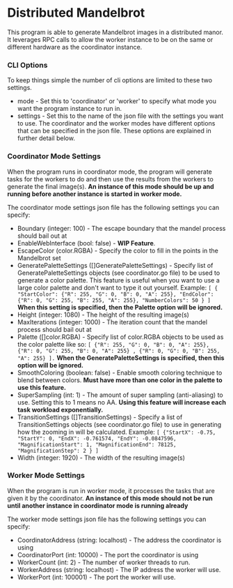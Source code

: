 # Distributed Mandelbrot

This program is able to generate Mandelbrot images in a distributed manor. It leverages RPC calls to allow the worker
instance to be on the same or different hardware as the coordinator instance.

### CLI Options

To keep things simple the number of cli options are limited to these two settings.

* mode - Set this to 'coordinator' or 'worker' to specify what mode you want the program instance to run in.
* settings - Set this to the name of the json file with the settings you want to use. The coordinator and the worker
  modes have different options that can be specified in the json file. These options are explained in further detail
  below.

### Coordinator Mode Settings

When the program runs in coordinator mode, the program will generate tasks for the workers to do and then use the
results from the workers to generate the final image(s). **An instance of this mode should be up and running before
another instance is started in worker mode.**

The coordinator mode settings json file has the following settings you can specify:

* Boundary (integer: 100) - The escape boundary that the mandel process should bail out at
* EnableWebInterface (bool: false) - **WIP Feature**.
* EscapeColor (color.RGBA) - Specify the color to fill in the points in the Mandelbrot set
* GeneratePaletteSettings ([]GeneratePaletteSettings) - Specify list of GeneratePaletteSettings objects (see
  coordinator.go file) to be used to generate a color palette. This feature is useful when you want to use a large color
  palette and don't want to type it out yourself. Example:
  ```[ { "StartColor": {"R": 255, "G": 0, "B": 0, "A": 255}, "EndColor": {"R": 0, "G": 255, "B": 255, "A": 255}, "NumberColors": 50 } ]```
  **When this setting is specified, then the Palette option will be ignored.**
* Height (integer: 1080) - The height of the resulting image(s)
* MaxIterations (integer: 1000) - The iteration count that the mandel process should bail out at
* Palette ([]color.RGBA) - Specify list of color.RGBA objects to be used as the color palette like so:
  ```[ {"R": 255, "G": 0, "B": 0, "A": 255}, {"R": 0, "G": 255, "B": 0, "A": 255} , {"R": 0, "G": 0, "B": 255, "A": 255} ].```
  **When the GeneratePaletteSettings is specified, then this option will be ignored.**
* SmoothColoring (boolean: false) - Enable smooth coloring technique to blend between colors. **Must have more than one
  color in the palette to use this feature.**
* SuperSampling (int: 1) - The amount of super sampling (anti-aliasing) to use. Setting this to 1 means no AA.
  **Using this feature will increase each task workload exponentially.**
* TransitionSettings ([]TransitionSettings) - Specify a list of TransitionSettings objects (see coordinator.go file) to
  use in generating how the zooming in will be calculated. Example:
  ```[ {"StartX": -0.75, "StartY": 0, "EndX": -0.761574, "EndY": -0.0847596, "MagnificationStart": 1, "MagnificationEnd": 78125, "MagnificationStep": 2 } ]```
* Width (integer: 1920) - The width of the resulting image(s)

### Worker Mode Settings

When the program is run in worker mode, it processes the tasks that are given it by the coordinator. **An instance of
this mode should not be run until another instance in coordinator mode is running already**

The worker mode settings json file has the following settings you can specify:

* CoordinatorAddress (string: localhost) - The address the coordinator is using
* CoordinatorPort (int: 10000) - The port the coordinator is using
* WorkerCount (int: 2) - The number of worker threads to run.
* WorkerAddress (string: localhost) - The IP address the worker will use.
* WorkerPort (int: 100001) - The port the worker will use.